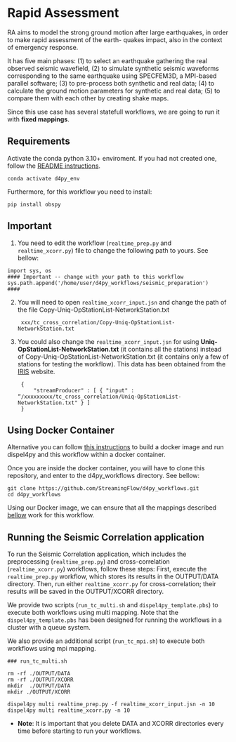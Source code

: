 # Rapid Assessment

RA aims to model the strong ground motion after large earthquakes, in order to make rapid assessment of the earth- quakes impact, also in the context of emergency response.

It has five main phases: (1) to select an earthquake gathering the real observed seismic wavefield, (2) to simulate synthetic seismic waveforms corresponding to the same earthquake using SPECFEM3D, a MPI-based parallel software; (3) to pre-process both synthetic and real data; (4) to calculate the ground motion parameters for synthetic and real data; (5) to compare them with each other by creating shake maps.

Since this use case has several statefull workflows, we are going to run it with **fixed mappings**. 

## Requirements

Activate the conda python 3.10+ enviroment. If you had not created one, follow the [README instructions](https://github.com/StreamingFlow/d4py/tree/main).

```
conda activate d4py_env
```

Furthermore, for this workflow you need to install:

```
pip install obspy
```

## Important

1. You need to edit the workflow (`realtime_prep.py` and `realtime_xcorr.py`) file to change the following path to yours. See bellow:

```
import sys, os
#### Important -- change with your path to this workflow
sys.path.append('/home/user/d4py_workflows/seismic_preparation')
####
```

2. You will need to open `realtime_xcorr_input.jsn` and change the path of the file Copy-Uniq-OpStationList-NetworkStation.txt

		xxx/tc_cross_correlation/Copy-Uniq-OpStationList-NetworkStation.txt  


3. You could also change the `realtime_xcorr_input.jsn` for using **Uniq-OpStationList-NetworkStation.txt** (it contains all the stations) instead of Copy-Uniq-OpStationList-NetworkStation.txt (it contains only a few of stations for testing the workflow). This data has been obtained from the [IRIS](http://ds.iris.edu/ds/nodes/dmc/earthscope/usarray/_US-TA-operational/) website. 

		{
    		"streamProducer" : [ { "input" : “/xxxxxxxxx/tc_cross_correlation/Uniq-OpStationList-NetworkStation.txt" } ]
		}


## Using Docker Container

Alternative you can follow [this instructions](https://github.com/StreamingFlow/d4py/tree/main#docker) to build a docker image and run dispel4py and this workflow within a docker container.

Once you are inside the docker container, you will have to clone this repository, and enter to the d4py_workflows directory. See bellow:
```
git clone https://github.com/StreamingFlow/d4py_workflows.git
cd d4py_workflows
```
Using our Docker  image, we can ensure that all the mappings described [bellow](https://github.com/StreamingFlow/d4py_workflows/tree/main/article_sentiment_analysis#run-the-workflow-with-different-mappings) work for this workflow.


## Running the Seismic Correlation application

To run the Seismic Correlation application, which includes the preprocessing (`realtime_prep.py`) and cross-correlation (`realtime_xcorr.py`) workflows, follow these steps: First, execute the `realtime_prep.py` workflow, which stores its results in the OUTPUT/DATA directory. Then, run either `realtime_xcorr.py` for cross-correlation; their results will be saved in the OUTPUT/XCORR directory. 

We provide two scripts (`run_tc_multi.sh` and `dispel4py_template.pbs`) to execute both workflows using multi mapping. Note that the `dispel4py_template.pbs` has been designed for running the workflows in a cluster with a queue system. 

We also provide an additional script (`run_tc_mpi.sh`) to execute both workflows using mpi mapping. 


```	
### run_tc_multi.sh 

rm -rf ./OUTPUT/DATA
rm -rf ./OUTPUT/XCORR
mkdir  ./OUTPUT/DATA
mkdir ./OUTPUT/XCORR

dispel4py multi realtime_prep.py -f realtime_xcorr_input.jsn -n 10
dispel4py multi realtime_xcorr.py -n 10
```	

- **Note**: It is important that you delete DATA and XCORR directories every time before starting to run your workflows. 
